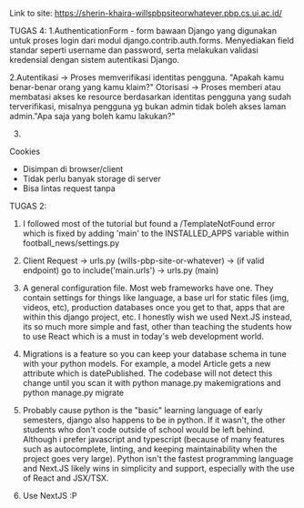 Link to site:
https://sherin-khaira-willspbpsiteorwhatever.pbp.cs.ui.ac.id/


TUGAS 4:
1.AuthenticationForm - form bawaan Django yang digunakan untuk proses login dari modul django.contrib.auth.forms. Menyediakan field standar seperti username dan password, serta melakukan validasi kredensial dengan sistem autentikasi Django.

2.Autentikasi -> Proses memverifikasi identitas pengguna. "Apakah kamu benar-benar orang yang kamu klaim?"
Otorisasi -> Proses memberi atau membatasi akses ke resource berdasarkan identitas pengguna yang sudah terverifikasi, misalnya pengguna yg bukan admin tidak boleh akses laman admin."Apa saja yang boleh kamu lakukan?"

3. 
Cookies
+ Disimpan di browser/client
+ Tidak perlu banyak storage di server
+ Bisa lintas request tanpa


TUGAS 2:
1. I followed most of the tutorial but found a /TemplateNotFound error which is fixed by adding 'main' to the INSTALLED_APPS variable within football_news/settings.py

2. Client Request -> urls.py (wills-pbp-site-or-whatever) -> (if valid endpoint) go to include('main.urls') -> urls.py (main)

3. A general configuration file. Most web frameworks have one. They contain settings for things like language, a base url for static files (img, videos, etc), production databases once you get to that, apps that are within this django project, etc. I honestly wish we used Next.JS instead, its so much more simple and fast, other than teaching the students how to use React which is a must in today's web development world.

4. Migrations is a feature so you can keep your database schema in tune with your python models. For example, a model Article gets a new attribute which is datePublished. The codebase will not detect this change until you scan it with python manage.py makemigrations and python manage.py migrate

5. Probably cause python is the "basic" learning language of early semesters, django also happens to be in python. If it wasn't, the other students who don't code outside of school would be left behind. Although i prefer javascript and typescript (because of many features such as autocomplete, linting, and keeping maintainability when the project goes very large). Python isn't the fastest programming language and Next.JS likely wins in simplicity and support, especially with the use of React and JSX/TSX.

6. Use NextJS :P